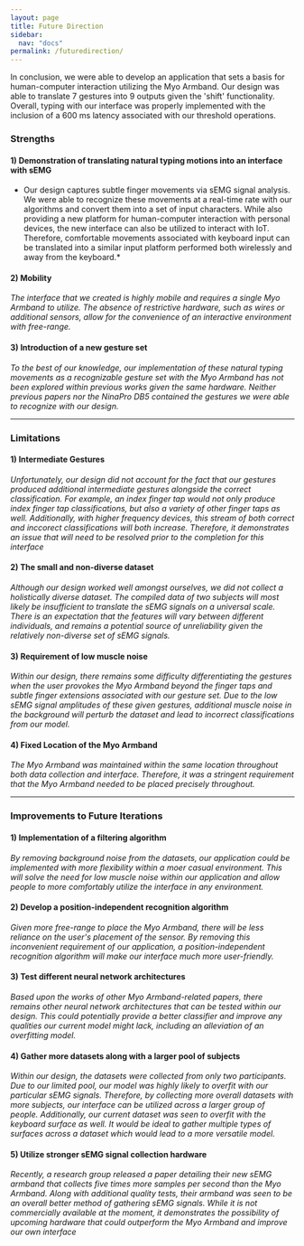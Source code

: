 ```yaml
---
layout: page
title: Future Direction
sidebar:
  nav: "docs"
permalink: /futuredirection/
---
```

In conclusion, we were able to develop an application that sets a basis for human-computer interaction utilizing the Myo Armband. Our design was able to translate 7 gestures into 9 outputs given the 'shift' functionality. Overall, typing with our interface was properly implemented with the inclusion of a 600 ms latency associated with our threshold operations.
### Strengths
#### 1) Demonstration of translating natural typing motions into an interface with sEMG
* Our design captures subtle finger movements via sEMG signal analysis. We were able to recognize these movements at a real-time rate with our algorithms and convert them into a set of input characters. While also providing a new platform for human-computer interaction with personal devices, the new interface can also be utilized to interact with IoT. Therefore, comfortable movements associated with keyboard input can be translated into a similar input platform performed both wirelessly and away from the keyboard.* 


#### 2) Mobility
*The interface that we created is highly mobile and requires a single Myo Armband to utilize. The absence of restrictive hardware, such as wires or additional sensors, allow for the convenience of an interactive environment with free-range.*


#### 3) Introduction of a new gesture set
*To the best of our knowledge, our implementation of these natural typing movements as a recognizable gesture set with the Myo Armband has not been explored within previous works given the same hardware. Neither previous papers nor the NinaPro DB5 contained the gestures we were able to recognize with our design.*
      
* * *
      
### Limitations
#### 1) Intermediate Gestures
*Unfortunately, our design did not account for the fact that our gestures produced additional intermediate gestures alongside the correct classification. For example, an index finger tap would not only produce index finger tap classifications, but also a variety of other finger taps as well. Additionally, with higher frequency devices, this stream of both correct and inccorect classifications will both increase. Therefore, it demonstrates an issue that will need to be resolved prior to the completion for this interface*


#### 2) The small and non-diverse dataset
*Although our design worked well amongst ourselves, we did not collect a holistically diverse dataset. The compiled data of two subjects will most likely be insufficient to translate the sEMG signals on a universal scale. There is an expectation that the features will vary between different individuals, and remains a potential source of unreliability given the relatively non-diverse set of sEMG signals.*


#### 3) Requirement of low muscle noise
*Within our design, there remains some difficulty differentiating the gestures when the user provokes the Myo Armband beyond the finger taps and subtle finger extensions associated with our gesture set. Due to the low sEMG signal amplitudes of these given gestures, additional muscle noise in the background will perturb the dataset and lead to incorrect classifications from our model.*


#### 4) Fixed Location of the Myo Armband
*The Myo Armband was maintained within the same location throughout both data collection and interface. Therefore, it was a stringent requirement that the Myo Armband needed to be placed precisely throughout.*
    
* * *

### Improvements to Future Iterations
#### 1) Implementation of a filtering algorithm
*By removing background noise from the datasets, our application could be implemented with more flexibility within a moer casual environment. This will solve the need for low muscle noise within our application and allow people to more comfortably utilize the interface in any environment.*


#### 2) Develop a position-independent recognition algorithm
*Given more free-range to place the Myo Armband, there will be less reliance on the user's placement of the sensor. By removing this inconvenient requirement of our application, a position-independent recognition algorithm will make our interface much more user-friendly.*


#### 3) Test different neural network architectures
*Based upon the works of other Myo Armband-related papers, there remains other neural network architectures that can be tested within our design. This could potentially provide a better classifier and improve any qualities our current model might lack, including an alleviation of an overfitting model.*


#### 4) Gather more datasets along with a larger pool of subjects
*Within our design, the datasets were collected from only two participants. Due to our limited pool, our model was highly likely to overfit with our particular sEMG signals. Therefore, by collecting more overall datasets with more subjects, our interface can be utilized across a larger group of people. Additionally, our current dataset was seen to overfit with the keyboard surface as well. It would be ideal to gather multiple types of surfaces across a dataset which would lead to a more versatile model.*
    
    
#### 5) Utilize stronger sEMG signal collection hardware
*Recently, a research group released a paper detailing their new sEMG armband that collects five times more samples per second than the Myo Armband. Along with additional quality tests, their armband was seen to be an overall better method of gathering sEMG signals. While it is not commercially available at the moment, it demonstrates the possibility of upcoming hardware that could outperform the Myo Armband and improve our own interface*
